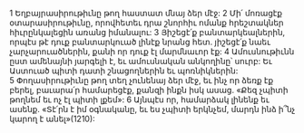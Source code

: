 1 Եղբայրասիրութիւնը թող հաստատ մնայ ձեր մէջ: 2 Մի՛ մոռացէք օտարասիրութիւնը, որովհետեւ դրա շնորհիւ ոմանք հրեշտակներ հիւրընկալեցին առանց իմանալու: 3 Յիշեցէ՛ք բանտարկեալներին, որպէս թէ դուք բանտարկուած լինէք նրանց հետ. յիշեցէ՛ք նաեւ չարչարուածներին, քանի որ դուք էլ մարմնաւոր էք: 4 Ամուսնութիւնն ըստ ամենայնի յարգելի է, եւ ամուսնական անկողինը՝ սուրբ: Եւ Աստուած պիտի դատի շնացողներին եւ պոռնիկներին: 5 Փողասիրութիւնը թող տեղ չունենայ ձեր մէջ, եւ ինչ որ ձեռք էք բերել, բաւարա՛ր համարեցէք, քանզի ինքն իսկ ասաց. «Քեզ չպիտի թողնեմ եւ ոչ էլ պիտի լքեմ»: 6 Այնպէս որ, համարձակ լինենք եւ ասենք.
«Տէ՛րն է իմ օգնականը,
եւ ես չպիտի երկնչեմ,
մարդն ինձ ի՞նչ կարող է անել»(1210):
